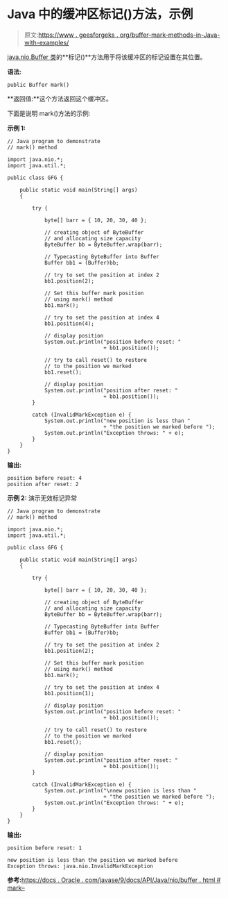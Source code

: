 # Java 中的缓冲区标记()方法，示例

> 原文:[https://www . geesforgeks . org/buffer-mark-methods-in-Java-with-examples/](https://www.geeksforgeeks.org/buffer-mark-methods-in-java-with-examples/)

[java.nio.Buffer 类](https://www.geeksforgeeks.org/tag/java-bytebuffer/)的**标记()**方法用于将该缓冲区的标记设置在其位置。

**语法:**

```
public Buffer mark()
```

**返回值:**这个方法返回这个缓冲区。

下面是说明 mark()方法的示例:

**示例 1:**

```
// Java program to demonstrate
// mark() method

import java.nio.*;
import java.util.*;

public class GFG {

    public static void main(String[] args)
    {

        try {

            byte[] barr = { 10, 20, 30, 40 };

            // creating object of ByteBuffer
            // and allocating size capacity
            ByteBuffer bb = ByteBuffer.wrap(barr);

            // Typecasting ByteBuffer into Buffer
            Buffer bb1 = (Buffer)bb;

            // try to set the position at index 2
            bb1.position(2);

            // Set this buffer mark position
            // using mark() method
            bb1.mark();

            // try to set the position at index 4
            bb1.position(4);

            // display position
            System.out.println("position before reset: "
                               + bb1.position());

            // try to call reset() to restore
            // to the position we marked
            bb1.reset();

            // display position
            System.out.println("position after reset: "
                               + bb1.position());
        }

        catch (InvalidMarkException e) {
            System.out.println("new position is less than "
                               + "the position we marked before ");
            System.out.println("Exception throws: " + e);
        }
    }
}
```

**输出:**

```
position before reset: 4
position after reset: 2

```

**示例 2:** 演示无效标记异常

```
// Java program to demonstrate
// mark() method

import java.nio.*;
import java.util.*;

public class GFG {

    public static void main(String[] args)
    {

        try {

            byte[] barr = { 10, 20, 30, 40 };

            // creating object of ByteBuffer
            // and allocating size capacity
            ByteBuffer bb = ByteBuffer.wrap(barr);

            // Typecasting ByteBuffer into Buffer
            Buffer bb1 = (Buffer)bb;

            // try to set the position at index 2
            bb1.position(2);

            // Set this buffer mark position
            // using mark() method
            bb1.mark();

            // try to set the position at index 4
            bb1.position(1);

            // display position
            System.out.println("position before reset: "
                               + bb1.position());

            // try to call reset() to restore
            // to the position we marked
            bb1.reset();

            // display position
            System.out.println("position after reset: "
                               + bb1.position());
        }

        catch (InvalidMarkException e) {
            System.out.println("\nnew position is less than "
                               + "the position we marked before ");
            System.out.println("Exception throws: " + e);
        }
    }
}
```

**输出:**

```
position before reset: 1

new position is less than the position we marked before 
Exception throws: java.nio.InvalidMarkException

```

**参考:**[https://docs . Oracle . com/javase/9/docs/API/Java/nio/buffer . html # mark–](https://docs.oracle.com/javase/9/docs/api/java/nio/Buffer.html#mark--)
